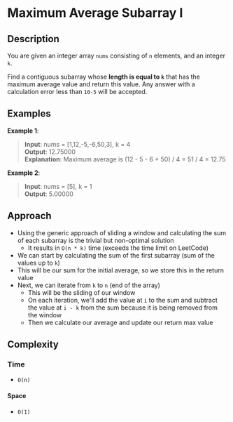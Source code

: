 # Maximum Average Subarray I
## Description
You are given an integer array `nums` consisting of `n` elements, and an integer `k`.

Find a contiguous subarray whose **length is equal to `k`** that has the maximum average value and return this value. Any answer with a calculation error less than `10-5` will be accepted.

## Examples
**Example 1**:
> **Input**: nums = [1,12,-5,-6,50,3], k = 4  
**Output**: 12.75000  
**Explanation**: Maximum average is (12 - 5 - 6 + 50) / 4 = 51 / 4 = 12.75

**Example 2**:
> **Input**: nums = [5], k = 1  
**Output**: 5.00000

## Approach
- Using the generic approach of sliding a window and calculating the sum of each subarray is the trivial but non-optimal solution
  + It results in `O(n * k)` time (exceeds the time limit on LeetCode)
- We can start by calculating the sum of the first subarray (sum of the values up to `k`)
- This will be our sum for the initial average, so we store this in the return value
- Next, we can iterate from `k` to `n` (end of the array)
  + This will be the sliding of our window
  + On each iteration, we'll add the value at `i` to the sum and subtract the value at `i - k` from the sum because it is being removed from the window
  + Then we calculate our average and update our return max value

## Complexity
### Time
- `O(n)`

#### Space
- `O(1)`


